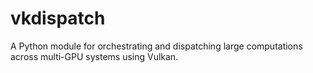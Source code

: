 # vkdispatch
A Python module for orchestrating and dispatching large computations across multi-GPU systems using Vulkan.
